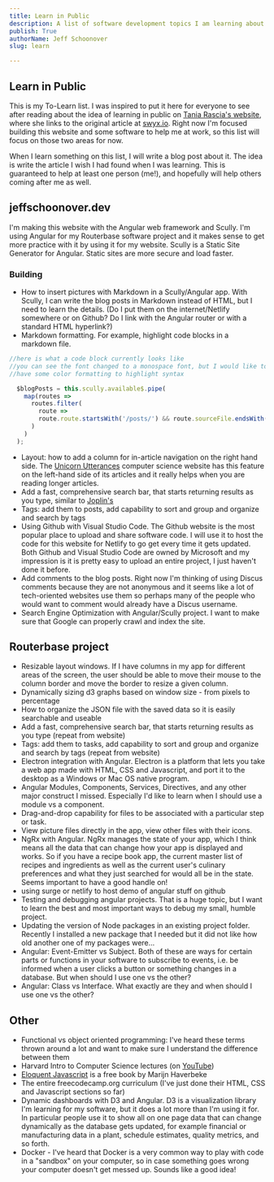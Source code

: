 ```yaml
---
title: Learn in Public
description: A list of software development topics I am learning about to make this website better and build Routerbase
publish: True
authorName: Jeff Schoonover
slug: learn

---
```


## Learn in Public

This is my To-Learn list.  I was inspired to put it here for everyone to see after reading about the idea of learning in public on [Tania Rascia's website](https://www.taniarascia.com/), where she links to the original article at [swyx.io](https://www.swyx.io/writing/learn-in-public/).  Right now I'm focused building this website and some software to help me at work, so this list will focus on those two areas for now.

When I learn something on this list, I will write a blog post about it.  The idea is write the article I wish I had found when I was learning.  This is guaranteed to help at least one person (me!), and hopefully will help others coming after me as well.

## jeffschoonover.dev

I'm making this website with the Angular web framework and Scully.  I'm using Angular for my Routerbase software project and it makes sense to get more practice with it by using it for my website.  Scully is a Static Site Generator for Angular.  Static sites are more secure and load faster.

### Building

- How to insert pictures with Markdown in a Scully/Angular app.  With Scully, I can write the blog posts in Markdown instead of HTML, but I need to learn the details.  (Do I put them on the internet/Netlify somewhere or on Github?  Do I link with the Angular router or with a standard HTML hyperlink?)
- Markdown formatting.  For example, highlight code blocks in a markdown file.

```typescript
//here is what a code block currently looks like
//you can see the font changed to a monospace font, but I would like to
//have some color formatting to highlight syntax

  $blogPosts = this.scully.available$.pipe(
    map(routes =>
      routes.filter(
        route =>
        route.route.startsWith('/posts/') && route.sourceFile.endsWith('.md')
      )
    )
  );
```

- Layout: how to add a column for in-article navigation on the right hand side.  The [Unicorn Utterances](https://unicorn-utterances.com/) computer science website has this feature on the left-hand side of its articles and it really helps when you are reading longer articles.
- Add a fast, comprehensive search bar, that starts returning results as you type, similar to [Joplin's](https://joplinapp.org)
- Tags: add them to posts, add capability to sort and group and organize and search by tags
- Using Github with Visual Studio Code.  The Github website is the most popular place to upload and share software code.  I will use it to host the code for this website for Netlify to go get every time it gets updated.  Both Github and Visual Studio Code are owned by Microsoft and my impression is it is pretty easy to upload an entire project, I just haven't done it before.
- Add comments to the blog posts.  Right now I'm thinking of using Discus comments because they are not anonymous and it seems like a lot of tech-oriented websites use them so perhaps many of the people who would want to comment would already have a Discus username.
- Search Engine Optimization with Angular/Scully project.  I want to make sure that Google can properly crawl and index the site.  

## Routerbase project

- Resizable layout windows.  If I have columns in my app for different areas of the screen, the user should be able to move their mouse to the column border and move the border to resize a given column.
- Dynamically sizing d3 graphs based on window size - from pixels to percentage
- How to organize the JSON file with the saved data so it is easily searchable and useable  
- Add a fast, comprehensive search bar, that starts returning results as you type (repeat from website)
- Tags: add them to tasks, add capability to sort and group and organize and search by tags (repeat from website)
- Electron integration with Angular.  Electron is a platform that lets you take a web app made with HTML, CSS and Javascript, and port it to the desktop as a Windows or Mac OS native program.
- Angular Modules, Components, Services, Directives, and any other major construct I missed.  Especially I'd like to learn when I should use a module vs a component.
- Drag-and-drop capability for files to be associated with a particular step or task.
- View picture files directly in the app, view other files with their icons.
- NgRx with Angular.  NgRx manages the state of your app, which I think means all the data that can change how your app is displayed and works.  So if you have a recipe book app, the current master list of recipes and ingredients as well as the current user's culinary preferences and what they just searched for would all be in the state.  Seems important to have a good handle on!
- using surge or netlify to host demo of angular stuff on github
- Testing and debugging angular projects.  That is a huge topic, but I want to learn the best and most important ways to debug my small, humble project.
- Updating the version of Node packages in an existing project folder.  Recently I installed a new package that I needed but it did not like how old another one of my packages were...
- Angular: Event-Emitter vs Subject.  Both of these are ways for certain parts or functions in your software to subscribe to events, i.e. be informed when a user clicks a button or something changes in a database.  But when should I use one vs the other?
- Angular: Class vs Interface.  What exactly are they and when should I use one vs the other?

## Other

- Functional vs object oriented programming: I've heard these terms thrown around a lot and want to make sure I understand the difference between them
- Harvard Intro to Computer Science lectures (on [YouTube](https://youtu.be/F0WoVEr0-44))
- [Eloquent Javascript](https://eloquentjavascript.net/) is a free book by Marijn Haverbeke
- The entire freecodecamp.org curriculum (I've just done their HTML, CSS and Javascript sections so far)
- Dynamic dashboards with D3 and Angular.  D3 is a visualization library I'm learning for my software, but it does a lot more than I'm using it for.  In particular people use it to show all on one page data that can change dynamically as the database gets updated, for example financial or manufacturing data in a plant, schedule estimates, quality metrics, and so forth.
- Docker - I've heard that Docker is a very common way to play with code in a "sandbox" on your computer, so in case something goes wrong your computer doesn't get messed up.  Sounds like a good idea!
